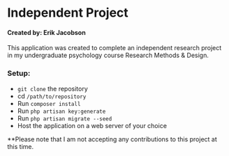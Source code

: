 # Independent Project

#### Created by: Erik Jacobson
This application was created to complete an independent research project in my 
undergraduate psychology course Research Methods & Design.

### Setup:

* `git clone` the repository
* cd `/path/to/repository`
* Run `composer install`
* Run `php artisan key:generate`
* Run `php artisan migrate --seed`
* Host the application on a web server of your choice


**Please note that I am not accepting any contributions to this project at this time.
